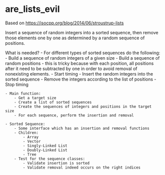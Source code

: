 # are_lists_evil
Based on https://isocpp.org/blog/2014/06/stroustrup-lists

Insert a sequence of random integers into a sorted sequence, then remove those elements one by one as determined by a random sequence of positions.

What is needed?
    - For different types of sorted sequences do the following:
        - Build a sequence of random integers of a given size
        - Build a sequence of random positions - this is tricky because with each position, all positions after it need to be subtracted by one in order to avoid removal of   nonexisting elements.
        - Start timing
        - Insert the random integers into the sorted sequence
        - Remove the integers according to the list of positions
        - Stop timing

    - Main function:
        - Get a target size
        - Create a list of sorted sequences
        - Create the sequences of integers and positions in the target size
        - For each sequence, perform the insertion and removal

    - Sorted Sequence:
        - Some interface which has an insertion and removal functions
        - Children:
            - Array
            - Vector
            - Singly-Linked List
            - Doubly-Linked List
            - Tree
        - Test for the sequence classes:
            - Validate insertion is sorted
            - Validate removal indeed occurs on the right indices